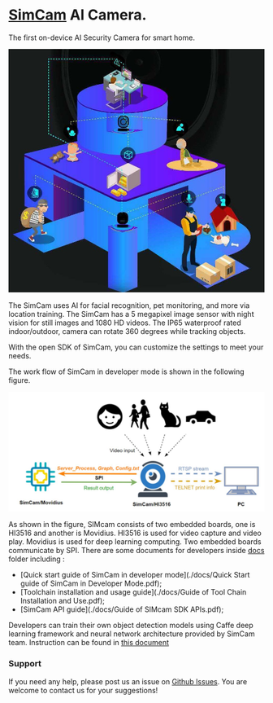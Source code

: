 # [SimCam](https://simcam.ai/) AI Camera.

The first on-device AI Security Camera for smart home.

![camera pic](img/simcam4.jpg "SimCam AI Camera")


The SimCam uses AI for facial recognition, pet monitoring, and more via location training. The SimCam has a 5 megapixel image sensor with night vision for still images and 1080 HD videos. The IP65 waterproof rated indoor/outdoor, camera can rotate 360 degrees while tracking objects.

With the open SDK of SimCam, you can customize the settings to meet your needs.

The work flow of SimCam in developer mode is shown in the following figure.

![work flow](img/simcam3.jpg "Work Flow of Camera")


As shown in the figure, SIMcam consists of two embedded boards, one is HI3516
and another is Movidius. HI3516 is used for video capture and video play. Movidius is
used for deep learning computing. Two embedded boards communicate by SPI.
There are some documents for developers inside [docs](./docs/) folder including :

   * [Quick start guide of SimCam in developer mode](./docs/Quick Start guide of SimCam in Developer Mode.pdf);
   * [Toolchain installation and usage guide](./docs/Guide of Tool Chain Installation and Use.pdf);
   * [SimCam API guide](./docs/Guide of SIMcam SDK APIs.pdf);


Developers can train their own object detection models using Caffe deep learning framework and  neural network architecture provided by SimCam team. Instruction can be found in [this document](./docs/Train_Model.pdf)

### Support
If you need any help, please post us an issue on [Github Issues](https://github.com/simshineaicamera/SIMCAM_SDK/issues).  You are welcome to contact us for your suggestions!

